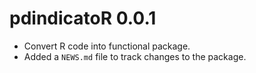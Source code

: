 # pdindicatoR 0.0.1

* Convert R code into functional package.
* Added a `NEWS.md` file to track changes to the package.
